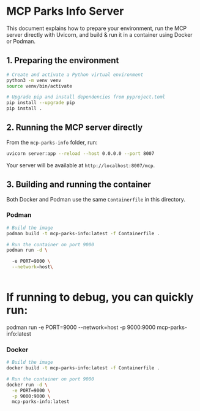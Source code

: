 # MCP Parks Info Server

This document explains how to prepare your environment, run the MCP server directly with Uvicorn, and build & run it in a container using Docker or Podman.

## 1. Preparing the environment

```bash
# Create and activate a Python virtual environment
python3 -m venv venv
source venv/bin/activate

# Upgrade pip and install dependencies from pyproject.toml
pip install --upgrade pip
pip install .
```

## 2. Running the MCP server directly

From the `mcp-parks-info` folder, run:

```bash
uvicorn server:app --reload --host 0.0.0.0 --port 8007
```

Your server will be available at `http://localhost:8007/mcp`.

## 3. Building and running the container

Both Docker and Podman use the same `Containerfile` in this directory.

### Podman

```bash
# Build the image
podman build -t mcp-parks-info:latest -f Containerfile .

# Run the container on port 9000
podman run -d \

  -e PORT=9000 \
  --network=host\
  
```
# If running to debug, you can quickly run: 
podman run -e PORT=9000 --network=host -p 9000:9000 mcp-parks-info:latest

### Docker

```bash
# Build the image
docker build -t mcp-parks-info:latest -f Containerfile .

# Run the container on port 9000
docker run -d \
  -e PORT=9000 \
  -p 9000:9000 \
  mcp-parks-info:latest